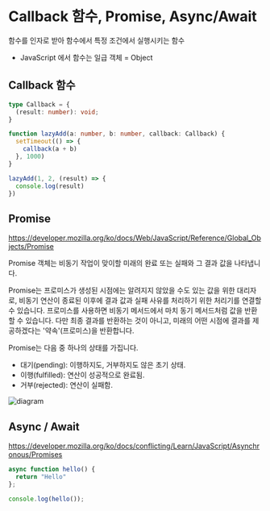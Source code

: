 # Callback 함수, Promise, Async/Await

함수를 인자로 받아 함수에서 특정 조건에서 실행시키는 함수

- JavaScript 에서 함수는 일급 객체 = Object

## Callback 함수

```typescript
type Callback = {
  (result: number): void;
}

function lazyAdd(a: number, b: number, callback: Callback) {
  setTimeout(() => {
    callback(a + b)
  }, 1000)
}

lazyAdd(1, 2, (result) => {
  console.log(result)
})
```

## Promise

https://developer.mozilla.org/ko/docs/Web/JavaScript/Reference/Global_Objects/Promise

Promise 객체는 비동기 작업이 맞이할 미래의 완료 또는 실패와 그 결과 값을 나타냅니다.

Promise는 프로미스가 생성된 시점에는 알려지지 않았을 수도 있는 값을 위한 대리자로, 비동기 연산이 종료된 이후에 결과 값과 실패 사유를 처리하기 위한 처리기를 연결할 수 있습니다. 프로미스를 사용하면 비동기 메서드에서 마치 동기 메서드처럼 값을 반환할 수 있습니다. 다만 최종 결과를 반환하는 것이 아니고, 미래의 어떤 시점에 결과를 제공하겠다는 '약속'(프로미스)을 반환합니다.

Promise는 다음 중 하나의 상태를 가집니다.

- 대기(pending): 이행하지도, 거부하지도 않은 초기 상태.
- 이행(fulfilled): 연산이 성공적으로 완료됨.
- 거부(rejected): 연산이 실패함.

![diagram](https://developer.mozilla.org/en-US/docs/Web/JavaScript/Reference/Global_Objects/Promise/promises.png)

## Async / Await

https://developer.mozilla.org/ko/docs/conflicting/Learn/JavaScript/Asynchronous/Promises

```typescript
async function hello() { 
  return "Hello" 
};

console.log(hello());
```